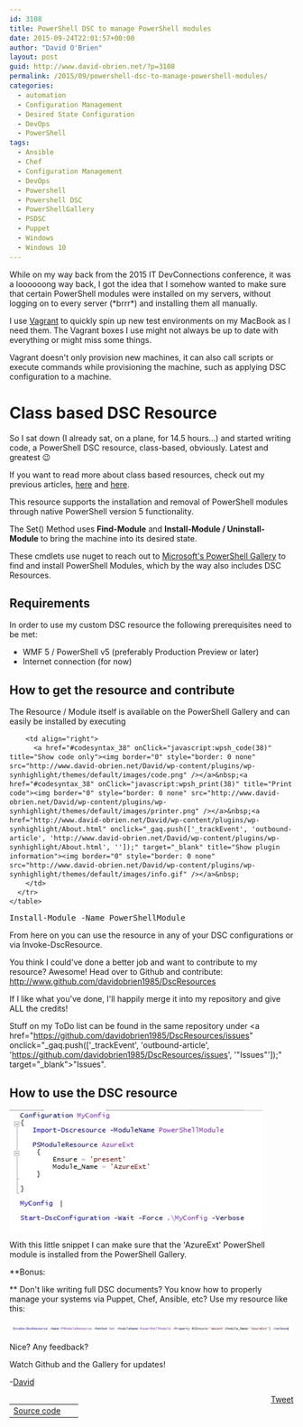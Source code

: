 ```yaml
---
id: 3108
title: PowerShell DSC to manage PowerShell modules
date: 2015-09-24T22:01:57+00:00
author: "David O'Brien"
layout: post
guid: http://www.david-obrien.net/?p=3108
permalink: /2015/09/powershell-dsc-to-manage-powershell-modules/
categories:
  - automation
  - Configuration Management
  - Desired State Configuration
  - DevOps
  - PowerShell
tags:
  - Ansible
  - Chef
  - Configuration Management
  - DevOps
  - Powershell
  - Powershell DSC
  - PowerShellGallery
  - PSDSC
  - Puppet
  - Windows
  - Windows 10
---
```

While on my way back from the 2015 IT DevConnections conference, it was a loooooong way back, I got the idea that I somehow wanted to make sure that certain PowerShell modules were installed on my servers, without logging on to every server (\*brrr\*) and installing them all manually.
  
I use <a href="https://www.vagrantup.com" onclick="_gaq.push(['_trackEvent', 'outbound-article', 'https://www.vagrantup.com', 'Vagrant']);" title="Vagrant"  target="_blank">Vagrant</a> to quickly spin up new test environments on my MacBook as I need them. The Vagrant boxes I use might not always be up to date with everything or might miss some things.

Vagrant doesn't only provision new machines, it can also call scripts or execute commands while provisioning the machine, such as applying DSC configuration to a machine.

<!--more-->

# Class based DSC Resource

So I sat down (I already sat, on a plane, for 14.5 hours...) and started writing code, a PowerShell DSC resource, class-based, obviously. Latest and greatest 😉
  
If you want to read more about class based resources, check out my previous articles, <a href="http://www.david-obrien.net/2015/02/windows-powershell-dsc-classes-introduction-part-1/" onclick="_gaq.push(['_trackEvent', 'outbound-article', 'http://www.david-obrien.net/2015/02/windows-powershell-dsc-classes-introduction-part-1/', 'here']);" target="_blank">here</a> and <a href="http://www.david-obrien.net/2015/02/windows-powershell-dsc-classes-resource-basics-part-2/" onclick="_gaq.push(['_trackEvent', 'outbound-article', 'http://www.david-obrien.net/2015/02/windows-powershell-dsc-classes-resource-basics-part-2/', 'here']);" target="_blank">here</a>.
  
This resource supports the installation and removal of PowerShell modules through native PowerShell version 5 functionality.
  
The Set() Method uses **Find-Module** and **Install-Module / Uninstall-Module** to bring the machine into its desired state.
  
These cmdlets use nuget to reach out to <a href="http://www.powershellgallery.com" onclick="_gaq.push(['_trackEvent', 'outbound-article', 'http://www.powershellgallery.com', 'Microsoft's PowerShell Gallery']);" target="_blank">Microsoft's PowerShell Gallery</a> to find and install PowerShell Modules, which by the way also includes DSC Resources.

## Requirements

In order to use my custom DSC resource the following prerequisites need to be met:

  * WMF 5 / PowerShell v5 (preferably Production Preview or later)
  * Internet connection (for now)

## How to get the resource and contribute

The Resource / Module itself is available on the PowerShell Gallery and can easily be installed by executing
  


<div id="wpshdo_38" class="wp-synhighlighter-outer">
  <div id="wpshdt_38" class="wp-synhighlighter-expanded">
    <table border="0" width="100%">
      <tr>
        <td align="left" width="80%">
          <a name="#codesyntax_38"></a><a id="wpshat_38" class="wp-synhighlighter-title" href="#codesyntax_38"  onClick="javascript:wpsh_toggleBlock(38)" title="Click to show/hide code block">Source code</a>
        </td>
        
        <td align="right">
          <a href="#codesyntax_38" onClick="javascript:wpsh_code(38)" title="Show code only"><img border="0" style="border: 0 none" src="http://www.david-obrien.net/David/wp-content/plugins/wp-synhighlight/themes/default/images/code.png" /></a>&nbsp;<a href="#codesyntax_38" onClick="javascript:wpsh_print(38)" title="Print code"><img border="0" style="border: 0 none" src="http://www.david-obrien.net/David/wp-content/plugins/wp-synhighlight/themes/default/images/printer.png" /></a>&nbsp;<a href="http://www.david-obrien.net/David/wp-content/plugins/wp-synhighlight/About.html" onclick="_gaq.push(['_trackEvent', 'outbound-article', 'http://www.david-obrien.net/David/wp-content/plugins/wp-synhighlight/About.html', '']);" target="_blank" title="Show plugin information"><img border="0" style="border: 0 none" src="http://www.david-obrien.net/David/wp-content/plugins/wp-synhighlight/themes/default/images/info.gif" /></a>&nbsp;
        </td>
      </tr>
    </table>
  </div>
  
  <div id="wpshdi_38" class="wp-synhighlighter-inner" style="display: block;">
    <pre class="powershell" style="font-family:monospace;">Install<span class="sy0">-</span>Module <span class="kw5">-Name</span> PowerShellModule</pre>
  </div>
</div>


  
From here on you can use the resource in any of your DSC configurations or via Invoke-DscResource.
  
You think I could've done a better job and want to contribute to my resource? Awesome! Head over to Github and contribute: <a href="http://www.github.com/davidobrien1985/DscResources" onclick="_gaq.push(['_trackEvent', 'outbound-article', 'http://www.github.com/davidobrien1985/DscResources', 'http://www.github.com/davidobrien1985/DscResources']);" >http://www.github.com/davidobrien1985/DscResources</a>
  
If I like what you've done, I'll happily merge it into my repository and give ALL the credits!
  
Stuff on my ToDo list can be found in the same repository under <a href="https://github.com/davidobrien1985/DscResources/issues" onclick="_gaq.push(['_trackEvent', 'outbound-article', 'https://github.com/davidobrien1985/DscResources/issues', '"Issues"']);" target="_blank">"Issues"</a>.

## How to use the DSC resource

<a href="/media/2015/09/1443095754_full.jpeg" onclick="_gaq.push(['_trackEvent', 'outbound-article', '/media/2015/09/1443095754_full.jpeg', '']);" target="_blank"><img class="img-responsive aligncenter" src="/media/2015/09/1443095754_thumb.jpeg" alt="" align="middle" /></a>

With this little snippet I can make sure that the 'AzureExt' PowerShell module is installed from the PowerShell Gallery.

**Bonus:
  
** Don't like writing full DSC documents? You know how to properly manage your systems via Puppet, Chef, Ansible, etc? Use my resource like this:

<a href="/media/2015/09/1443096018_full.jpeg" onclick="_gaq.push(['_trackEvent', 'outbound-article', '/media/2015/09/1443096018_full.jpeg', '']);" target="_blank"><img class="img-responsive aligncenter" src="/media/2015/09/1443096018_thumb.jpeg" alt="" align="middle" /></a>

Nice? Any feedback?

Watch Github and the Gallery for updates!

-<a href="http://www.twitter.com/david_obrien" onclick="_gaq.push(['_trackEvent', 'outbound-article', 'http://www.twitter.com/david_obrien', 'David']);" target="_blank">David</a> 

<div style="float: right; margin-left: 10px;">
  <a href="https://twitter.com/share" onclick="_gaq.push(['_trackEvent', 'outbound-article', 'https://twitter.com/share', 'Tweet']);" class="twitter-share-button" data-hashtags="Ansible,Chef,Configuration+Management,DevOps,Powershell,Powershell+DSC,PowerShellGallery,PSDSC,Puppet,Windows,Windows+10" data-count="vertical" data-url="http://www.david-obrien.net/2015/09/powershell-dsc-to-manage-powershell-modules/">Tweet</a>
</div>

